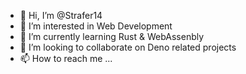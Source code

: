 - 👋 Hi, I’m @Strafer14
- 👀 I’m interested in Web Development
- 🌱 I’m currently learning Rust & WebAssenbly
- 💞️ I’m looking to collaborate on Deno related projects
- 📫 How to reach me ...

<!---
Strafer14/Strafer14 is a ✨ special ✨ repository because its `README.md` (this file) appears on your GitHub profile.
You can click the Preview link to take a look at your changes.
--->
